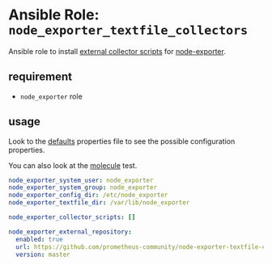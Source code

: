 
# Ansible Role:  `node_exporter_textfile_collectors`

Ansible role to install [external collector scripts](https://github.com/prometheus-community/node-exporter-textfile-collector-scripts.git) 
for [node-exporter](https://github.com/prometheus/node_exporter).

## requirement

- `node_exporter` role

## usage

Look to the [defaults](defaults/main.yml) properties file to see the possible configuration properties.

You can also look at the [molecule](molecule/default/group_vars/all) test.

```yaml
node_exporter_system_user: node_exporter
node_exporter_system_group: node_exporter
node_exporter_config_dir: /etc/node_exporter
node_exporter_textfile_dir: /var/lib/node_exporter

node_exporter_collector_scripts: []

node_exporter_external_repository:
  enabled: true
  url: https://github.com/prometheus-community/node-exporter-textfile-collector-scripts.git
  version: master
```
